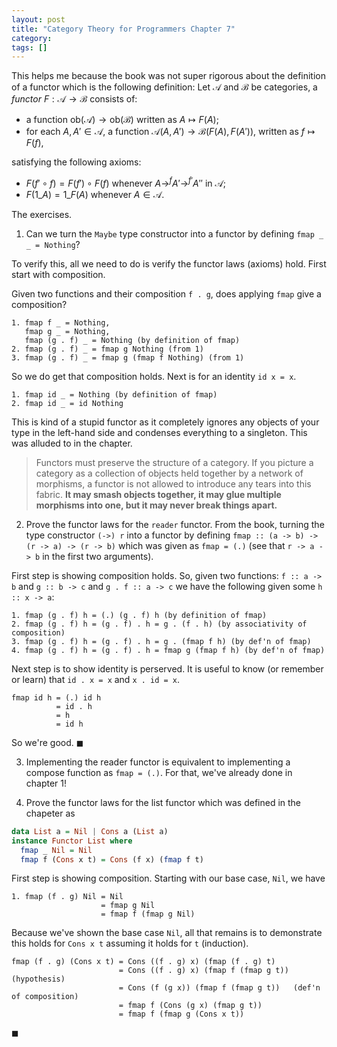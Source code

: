 ```yaml
---
layout: post
title: "Category Theory for Programmers Chapter 7"
category:
tags: []
---
```


This helps me because the book was not super rigorous about the
definition of a functor which is the following definition: Let
$\mathscr{A}$ and $\mathscr{B}$ be categories, a *functor*
$F:\mathscr{A} \to \mathscr{B}$ consists of:

* a function $\mathrm{ob}(\mathscr{A}) \to \mathrm{ob}(\mathscr{B})$
  written as $A \mapsto F(A)$;
* for each $A, A' \in \mathscr{A}$, a function $\mathscr{A}(A,A') \to
  \mathscr{B}(F(A), F(A'))$, written as $f \mapsto F(f)$,

satisfying the following axioms:

* $F(f' \circ f) = F(f') \circ F(f)$ whenever $A \to^{f} A' \to^{f'}
  A''$ in $\mathscr{A}$;
* $F(1\_A) = 1\_{F(A)}$ whenever $A \in \mathscr{A}$.

The exercises.

1. Can we turn the `Maybe` type constructor into a functor by defining
  `fmap _ _ = Nothing`?

  To verify this, all we need to do is verify the functor laws
  (axioms) hold. First start with composition.

  Given two functions and their composition `f . g`, does applying
  `fmap` give a composition?

  ```
  1. fmap f _ = Nothing,
     fmap g _ = Nothing,
     fmap (g . f) _ = Nothing (by definition of fmap)
  2. fmap (g . f) _ = fmap g Nothing (from 1)
  3. fmap (g . f) _ = fmap g (fmap f Nothing) (from 1)
  ```
  
  So we do get that composition holds. Next is for an identity
  `id x = x`.

  ```
  1. fmap id _ = Nothing (by definition of fmap)
  2. fmap id _ = id Nothing
  ```

  This is kind of a stupid functor as it completely ignores any
  objects of your type in the left-hand side and condenses everything
  to a singleton. This was alluded to in the chapter.

  > Functors must preserve the structure of a category. If you picture
  > a category as a collection of objects held together by a network
  > of morphisms, a functor is not allowed to introduce any tears into
  > this fabric. **It may smash objects together, it may glue multiple
  > morphisms into one, but it may never break things apart.**

2. Prove the functor laws for the `reader` functor. From the book,
  turning the type constructor `(->) r` into a functor by defining
  `fmap :: (a -> b) -> (r -> a) -> (r -> b)` which was given as `fmap
  = (.)` (see that `r -> a -> b` in the first two arguments).

  First step is showing composition holds. So, given two functions: `f
  :: a -> b` and `g :: b -> c` and `g . f :: a -> c` we have the
  following given some `h :: x -> a`:

  ```
  1. fmap (g . f) h = (.) (g . f) h (by definition of fmap)
  2. fmap (g . f) h = (g . f) . h = g . (f . h) (by associativity of composition)
  3. fmap (g . f) h = (g . f) . h = g . (fmap f h) (by def'n of fmap)
  4. fmap (g . f) h = (g . f) . h = fmap g (fmap f h) (by def'n of fmap)
  ```

  Next step is to show identity is perserved. It is useful to know
  (or remember or learn) that `id . x = x` and `x . id = x`.

  ```
  fmap id h = (.) id h
            = id . h
            = h
            = id h
  ```

  So we're good. $\blacksquare$

3. Implementing the reader functor is equivalent to implementing a
  compose function as `fmap = (.)`. For that, we've already done in
  chapter 1!

4. Prove the functor laws for the list functor which was defined in
  the chapeter as
  ```haskell
  data List a = Nil | Cons a (List a)
  instance Functor List where
    fmap _ Nil = Nil
    fmap f (Cons x t) = Cons (f x) (fmap f t)
  ```

  First step is showing composition. Starting with our base case,
  `Nil`, we have
  ```
  1. fmap (f . g) Nil = Nil
                      = fmap g Nil
                      = fmap f (fmap g Nil)
  ```
  Because we've shown the base case `Nil`, all that remains is to
  demonstrate this holds for `Cons x t` assuming it holds for `t`
  (induction). 
  ```
  fmap (f . g) (Cons x t) = Cons ((f . g) x) (fmap (f . g) t)
                          = Cons ((f . g) x) (fmap f (fmap g t)) (hypothesis)
                          = Cons (f (g x)) (fmap f (fmap g t))   (def'n of composition)
                          = fmap f (Cons (g x) (fmap g t))
                          = fmap f (fmap g (Cons x t))
  ```
  $\blacksquare$

